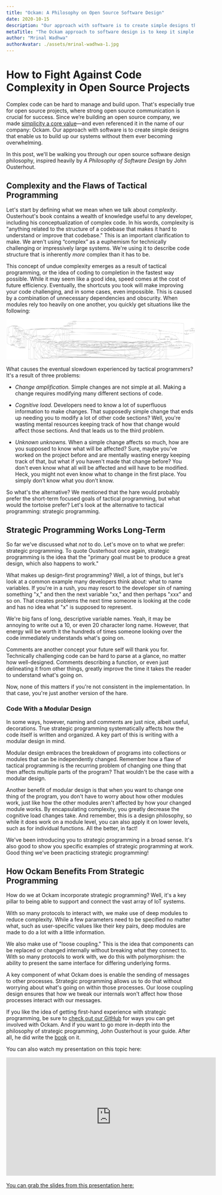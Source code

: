 ```yaml
---
title: "Ockam: A Philosophy on Open Source Software Design"
date: 2020-10-15
description: "Our approach with software is to create simple designs that enable us to build up our systems without them ever becoming overwhelming."
metaTitle: "The Ockam approach to software design is to keep it simple by fighting complexity in our open source code"
author: "Mrinal Wadhwa"
authorAvatar: ./assets/mrinal-wadhwa-1.jpg
---
```

# How to Fight Against Code Complexity in Open Source Projects

Complex code can be hard to manage and build upon. That's especially true for open source projects, where strong open source communication is crucial for success. Since we’re building an open source company, we made [simplicity a core value](https://www.ockam.io/learn/guides/team/values_and_virtues_on_the_Ockam_Team)—and even referenced it in the name of our company: Ockam. Our approach with software is to create simple designs that enable us to build up our systems without them ever becoming overwhelming.

In this post, we'll be walking you through our open source software design philosophy, inspired heavily by *A Philosophy of Software Design* by John Ousterhout.

## Complexity and the Flaws of Tactical Programming

Let's start by defining what we mean when we talk about *complexity*. Ousterhout's book contains a wealth of knowledge useful to any developer, including his conceptualization of complex code. In his words, complexity is "anything related to the structure of a codebase that makes it hard to understand or improve that codebase." This is an important clarification to make. We aren't using “complex” as a euphemism for technically challenging or impressively large systems. We're using it to describe code structure that is inherently *more* complex than it has to be.

This concept of undue complexity emerges as a result of tactical programming, or the idea of coding to completion in the fastest way possible. While it may seem like a good idea, speed comes at the cost of future efficiency. Eventually, the shortcuts you took will make improving your code challenging, and in some cases, even impossible. This is caused by a combination of unnecessary dependencies and obscurity. When modules rely too heavily on one another, you quickly get situations like the following:

![Complex Code](./assets/complex_code.png)

What causes the eventual slowdown experienced by tactical programmers? It's a result of three problems:

* *Change amplification.* Simple changes are not simple at all. Making a change requires modifying many different sections of code.

* *Cognitive load.* Developers need to know a lot of superfluous information to make changes. That supposedly simple change that ends up needing you to modify a lot of other code sections? Well, you're wasting mental resources keeping track of how that change would affect those sections. And that leads us to the third problem.

* *Unknown unknowns.* When a simple change affects so much, how are you supposed to know what will be affected? Sure, maybe you've worked on the project before and are mentally wasting energy keeping track of that, but what if you haven't made that change before? You don't even know what all will be affected and will have to be modified. Heck, you might not even know what to change in the first place. You simply don’t know what you don’t know.

So what's the alternative? We mentioned that the hare would probably prefer the short-term focused goals of tactical programming, but what would the tortoise prefer? Let's look at the alternative to tactical programming: strategic programming.

## Strategic Programming Works Long-Term

So far we've discussed what *not* to do. Let's move on to what we prefer: strategic programming. To quote Ousterhout once again, strategic programming is the idea that the "primary goal must be to produce a great design, which also happens to work."

What makes up design-first programming? Well, a lot of things, but let's look at a common example many developers think about: what to name variables. If you're in a rush, you may resort to the developer sin of naming something "x," and then the next variable "xx," and then perhaps "xxx" and so on. That creates problems the next time someone is looking at the code and has no idea what "x" is supposed to represent.

We're big fans of long, descriptive variable names. Yeah, it may be annoying to write out a 10, or even 20 character long name. However, that energy will be worth it the hundreds of times someone looking over the code immediately understands what's going on.

Comments are another concept your future self will thank you for. Technically challenging code can be hard to parse at a glance, no matter how well-designed. Comments describing a function, or even just delineating it from other things, greatly improve the time it takes the reader to understand what's going on.

Now, none of this matters if you're not consistent in the implementation. In that case, you're just another version of the hare.

### Code With a Modular Design

In some ways, however, naming and comments are just nice, albeit useful, decorations. True strategic programming systematically affects how the code itself is written and organized. A key part of this is writing with a modular design in mind.

Modular design embraces the breakdown of programs into collections or modules that can be independently changed. Remember how a flaw of tactical programming is the recurring problem of changing one thing that then affects multiple parts of the program? That wouldn't be the case with a modular design.

Another benefit of modular design is that when you want to change one thing of the program, you don't have to worry about how other modules work, just like how the other modules aren't affected by how your changed module works. By encapsulating complexity, you greatly decrease the cognitive load changes take. And remember, this is a design philosophy, so while it does work on a module level, you can also apply it on lower levels, such as for individual functions. All the better, in fact!

We've been introducing you to strategic programming in a broad sense. It's also good to show you specific examples of strategic programming at work. Good thing we’ve been practicing strategic programming!

## How Ockam Benefits From Strategic Programming

How do we at Ockam incorporate strategic programming? Well, it's a key pillar to being able to support and connect the vast array of IoT systems.

With so many protocols to interact with, we make use of deep modules to reduce complexity. While a few parameters need to be specified no matter what, such as user-specific values like their key pairs, deep modules are made to do a lot with a little information.

We also make use of "loose coupling." This is the idea that components can be replaced or changed internally without breaking what they connect to. With so many protocols to work with, we do this with polymorphism: the ability to present the same interface for differing underlying forms.

A key component of what Ockam does is enable the sending of messages to other processes. Strategic programming allows us to do that without worrying about what's going on within those processes. Our loose coupling design ensures that how we tweak our internals won't affect how those processes interact with our messages.

If you like the idea of getting first-hand experience with strategic programming, be sure to [check out our GitHub](https://github.com/ockam-network/) for ways you can get involved with Ockam. And if you want to go more in-depth into the philosophy of strategic programming, John Ousterhout is your guide. After all, he did write the [book](https://www.amazon.com/Philosophy-Software-Design-John-Ousterhout/dp/1732102201) on it.

You can also watch my presentation on this topic here:

<iframe width="560" height="315" src="https://www.youtube.com/embed/W2CdtvIlQCQ" frameborder="0" allow="accelerometer; autoplay; clipboard-write; encrypted-media; gyroscope; picture-in-picture" allowfullscreen></iframe>

[You can grab the slides from this presentation here:](https://github.com/ockam-network/website/tree/production/src/content/learn/blog/assets/Fighting_Complexity_in_Elixir_Codebases.pdf)
